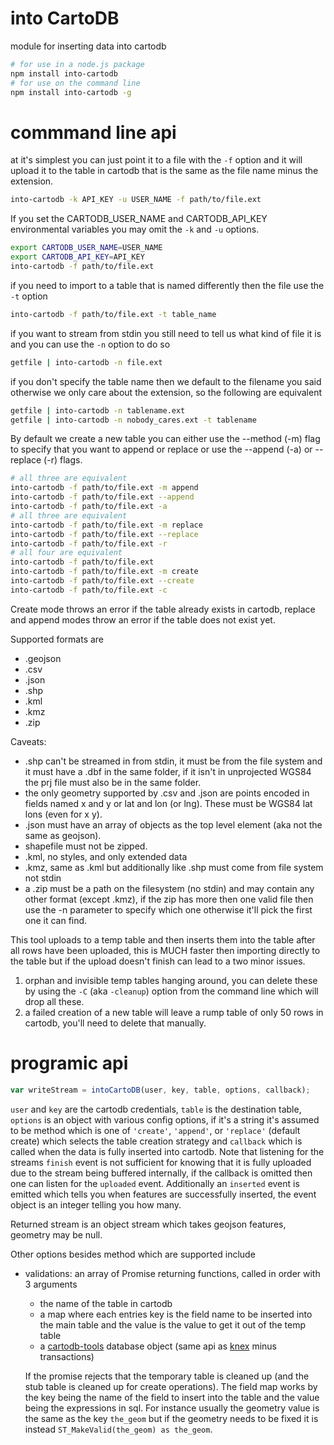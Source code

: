 into CartoDB
===

module for inserting data into cartodb

```bash
# for use in a node.js package
npm install into-cartodb
# for use on the command line
npm install into-cartodb -g
```

# commmand line api

at it's simplest you can just point it to a file with the `-f` option and it will upload it to the table in cartodb that is the same as the file name minus the extension.

```bash
into-cartodb -k API_KEY -u USER_NAME -f path/to/file.ext
```

If you set the CARTODB_USER_NAME and CARTODB_API_KEY environmental variables you may omit the `-k` and `-u` options.

```bash
export CARTODB_USER_NAME=USER_NAME
export CARTODB_API_KEY=API_KEY
into-cartodb -f path/to/file.ext
```

if you need to import to a table that is named differently then the file use the `-t` option

```bash
into-cartodb -f path/to/file.ext -t table_name
```

if you want to stream from stdin you still need to tell us what kind of file it is and you can use the `-n` option to do so

```bash
getfile | into-cartodb -n file.ext
```

if you don't specify the table name then we default to the filename you said otherwise we only care about the extension, so the following are equivalent

```bash
getfile | into-cartodb -n tablename.ext
getfile | into-cartodb -n nobody_cares.ext -t tablename
```

By default we create a new table you can either use the --method (-m) flag to specify that you want to append or replace or use the --append (-a) or --replace (-r) flags.


```bash
# all three are equivalent
into-cartodb -f path/to/file.ext -m append
into-cartodb -f path/to/file.ext --append
into-cartodb -f path/to/file.ext -a
# all three are equivalent
into-cartodb -f path/to/file.ext -m replace
into-cartodb -f path/to/file.ext --replace
into-cartodb -f path/to/file.ext -r
# all four are equivalent
into-cartodb -f path/to/file.ext
into-cartodb -f path/to/file.ext -m create
into-cartodb -f path/to/file.ext --create
into-cartodb -f path/to/file.ext -c
```

Create mode throws an error if the table already exists in cartodb, replace and append modes throw an error if the table does not exist yet.

Supported formats are

- .geojson
- .csv
- .json
- .shp
- .kml
- .kmz
- .zip

Caveats:

- .shp can't be streamed in from stdin, it must be from the file system and it must have a .dbf in the same folder, if it isn't in unprojected WGS84 the prj file must also be in the same folder.
- the only geometry supported by .csv and .json are points encoded in fields named x and y or lat and lon (or lng). These must be WGS84 lat lons (even for x y).
- .json must have an array of objects as the top level element (aka not the same as geojson).
- shapefile must not be zipped.
- .kml, no styles, and only extended data
- .kmz, same as .kml but additionally like .shp must come from file system not stdin
- a .zip must be a path on the filesystem (no stdin) and may contain any other format (except .kmz), if the zip has more then one valid file then use the -n parameter to specify which one otherwise it'll pick the first one it can find.

This tool uploads to a temp table and then inserts them into the table after all rows have been uploaded, this is MUCH faster then importing directly to the table but if the upload doesn't finish can lead to a two minor issues.

1. orphan and invisible temp tables hanging around, you can delete these by using the `-C` (aka `-cleanup`) option from the command line which will drop all these.
2. a failed creation of a new table will leave a rump table of only 50 rows in cartodb, you'll need to delete that manually.

# programic api

```js
var writeStream = intoCartoDB(user, key, table, options, callback);
```

`user` and `key` are the cartodb credentials, `table` is the destination table, `options` is an object with various config options, if it's a string it's assumed to be method which is one of `'create'`, `'append'`, or `'replace'` (default create) which selects the table creation strategy and `callback` which is called when the data is fully inserted into cartodb.  Note that listening for the streams `finish` event is not sufficient for knowing that it is fully uploaded due to the stream being buffered internally, if the callback is omitted then one can listen for the `uploaded` event.  Additionally an `inserted` event is emitted which tells you when features are successfully inserted, the event object is an integer telling you how many.

Returned stream is an object stream which takes geojson features, geometry may be null.

Other options besides method which are supported include

- validations: an array of Promise returning functions, called in order with 3 arguments
    - the name of the table in cartodb
    - a map where each entries key is the field name to be inserted into the main table and the value is the value to get it out of the temp table
    - a [cartodb-tools](https://github.com/calvinmetcalf/cartodb) database object (same api as [knex]() minus transactions)

  If the promise rejects that the temporary table is cleaned up (and the stub table is cleaned up for create operations).  The field map works by the key being the name of the field to insert into the table and the value being the expressions in sql.  For instance usually the geometry value is the same as the key `the_geom` but if the geometry needs to be fixed it is instead `ST_MakeValid(the_geom) as the_geom`. 
